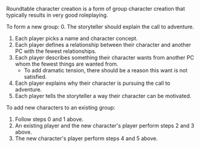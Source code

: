 Roundtable character creation is a form of group character creation that typically results in very good roleplaying.

To form a new group:
0. The storyteller should explain the call to adventure.
1. Each player picks a name and character concept.
2. Each player defines a relationship between their character and another PC with the fewest relationships.
3. Each player describes something their character wants from another PC whom the fewest things are wanted from.
	- To add dramatic tension, there should be a reason this want is not satisfied.
4. Each player explains why their character is pursuing the call to adventure.
5. Each player tells the storyteller a way their character can be motivated.

To add new characters to an existing group:
1. Follow steps 0 and 1 above.
2. An existing player and the new character's player perform steps 2 and 3 above.
3. The new character's player perform steps 4 and 5 above.
